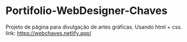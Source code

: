 # Portifolio-WebDesigner-Chaves
Projeto de página para divulgação de artes gráficas. Usando html + css. link: https://webchaves.netlify.app/
